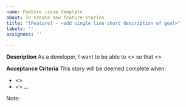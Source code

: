 ```yaml
---
name: Feature issue template
about: To create new feature stories
title: "[Feature] - <add single line short description of goal>"
labels: ''
assignees: ''

---
```


**Description** 
As a developer, I want to be able to <> so that <>

**Acceptance Criteria**
This story will be deemed complete when:

- <>
- <> ...

Note: <add notes here>
